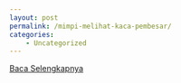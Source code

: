 ```yaml
---
layout: post
permalink: /mimpi-melihat-kaca-pembesar/
categories:
    - Uncategorized
---
```


[Baca Selengkapnya](/02)